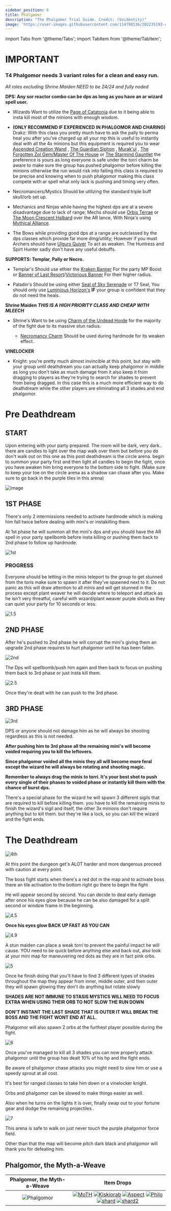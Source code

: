 ```yaml
---
sidebar_position: 6
title: Phalgomor
description: "The Phalgomor Trial Guide. Credit: (Voidentity)"
image: 'https://user-images.githubusercontent.com/114798136/202235193-49fa2c89-e88b-45f4-9f40-91567ef96322.png'
---
```


import Tabs from '@theme/Tabs';
import TabItem from '@theme/TabItem';

<Tabs>
  <TabItem value="Imporant Role Information" label="Important Role Information" default>

# IMPORTANT
### T4 Phalgomor needs 3 variant roles for a clean and easy run.
    
*All roles excluding Shrine Maiden NEED to be 24/24 and fully noded*

**DPS: Any sor reactor combo can be dps as long as you have an ar wizard spell user.**
    
 - Wizards Want to utilize the [Page of Catatonia](https://wiki.valorserver.com/docs/items/abilities/spells/ar/page_of_catatonia.md) due to it being able to insta kill most of the minions with enough wisdom.
 
 - **(ONLY RECOMMEND IF EXPERIENCED IN PHALGOMOR AND CHARING)** Drakz: With this class you pretty much have to ask the pally to perma heal you after you've charged up all your mp this is useful to instantly deal with all the 4x minions but this equipment is required you to wear [Ascended Creation Wand](https://wiki.valorserver.com/docs/items/weapons/wands/ut/wand_of_the_ascended_creations) , [The Guardian Siphon](https://wiki.valorserver.com/docs/items/abilities/siphons/legendary/guardian_siphon) , [Murak'ul](https://wiki.valorserver.com/docs/items/armors/robes/legendary/whispers_of_murakul) , [The Forgotten Zol Gem/Master Of The House](https://wiki.valorserver.com/docs/items/rings/legendary/master_of_the_house) or [The Starmind Gauntlet](https://wiki.valorserver.com/docs/items/rings/legendary/starmind_gauntlet) the preference is yours as long everyone is safe under the torri charm be aware to make sure the group has pushed phalgomor before killing the minions otherwise the run would risk into failing this class is required to be precise and knowing when to push phalgomor making this class compete with ar spell what only lack is pushing and timing very often.

 - Necromancers/Mystics Should be utilizing the standard triple buff skull/orb set up. 
    
 - Mechanics and Ninjas while having the highest dps are at a severe disadvantage due to lack of range; Mechs should use [Orbis Terrae](https://wiki.valorserver.com/docs/items/weapons/lances/legendary/orbis_terrae) or [The Moon Crescent Halbard](https://wiki.valorserver.com/docs/items/weapons/lances/legendary/moon_crescent_halberd) over the AR lance, With Ninja's using [Mythical Alliance](https://wiki.valorserver.com/docs/items/weapons/weapons/katanas/legendary/katana_of_mythical_alliance).
    
 - The Bows while providing good dps at a range are outclassed by the dps classes which provide far more dmg/utility; However if you must Archers should have [Ulgurs Quiver](https://wiki.valorserver.com/docs/items/abilities/quivers/fabled/ulgurs_spectral_quiver) To act as weaken. The Huntress and Spirt Hunter sadly don't have any useful debuffs. 

**SUPPORTS: Templar, Pally or Necro.**
    
 - Templar's Should use ethier the [Kraken Banner](https://wiki.valorserver.com/docs/items/abilities/banners/ut/banner_of_the_furious_kraken) For the party MP Boost or [Banner of Last Resort](https://wiki.valorserver.com/docs/items/abilities/banners/legendary/banner_of_last_resort)/[Victorious Banner](https://wiki.valorserver.com/docs/items/abilities/banners/ut/victorious_banner) For their higher radius.
 
 - Paladin's Should be using either [Seal of Sky Serenade](https://wiki.valorserver.com/docs/items/abilities/seals/ut/seal_of_sky_serenade) or T7 Seal, You should only use [Luminious Horizon's](https://wiki.valorserver.com/docs/items/abilities/seals/legendary/luminious_horizon) **IF** your group is confident that they do not need the heals.

**Shrine Maiden** ***THIS IS A HIGH PRIORITY CLASS AND CHEAP WITH MLEECH***
    
 - Shrine's Want to be using [Charm of the Undead Horde](https://wiki.valorserver.com/docs/items/abilities/charms/legendary/charm_of_the_undead_horde.md) for the majority of the fight due to its massive stun radius.
    
    - [Necromancy Charm](https://wiki.valorserver.com ) Should be used during hardmode for its weaken effect.

**VINELOCKER**

 - Knight: you're pretty much almost invincible at this point, but stay with your group until deathdream you can actually keep phalgomor in middle as long you don't take as much damage from it also keep it from dragging to players as they're trying to search for shades to prevent from being dragged. In this case this is a much more efficient way to do deathdream while the other players are eliminating all 3 shades and end phalgomor.


</TabItem> 
<TabItem value="Pre Deathdream" label="Pre Deathdream">

# Pre Deathdream
  
## START
Upon entering with your party prepared. The room will be dark, very dark.. there are candles to light over the map walk over them but before you do don't walk out on this one as this post deathdream is the circle arena. begin to summon your party first and then light all candles to begin the fight, once you have awaken him bring everyone to the bottom side to fight. (Make sure to keep your toe on the circle arena as a shadow can chase after you. Make sure to go back in the purple tiles in this arena)

![image](https://user-images.githubusercontent.com/114798136/197919721-d13d142f-06de-48a6-8f16-079106c39f58.png)
## 1ST PHASE
There's only 2 intermissions needed to activate hardmode which is making him fall twice before dealing with mini's or instakilling them.

At 1st phase he will summon all the mini's dps and you should have the AR spell in your party spellbomb before insta killing or pushing them back to 2nd phase to follow up hardmode.

![1st](https://user-images.githubusercontent.com/114798136/196879843-8fc9ef16-6dfc-4e30-bd9e-3c93154adfd5.png)


### PROGRESS
Everyone should be letting in the minis teleport to the group to get stunned from the toris make sure to spawn it after they've spawned next to it. Do not panic as this will draw attention to all minis and will get stunned in the process except plant weaver he will decide where to teleport and attack as he isn't very threatful, careful with wizard/plant weaver purple shots as they can quiet your party for 10 seconds or less.

![1.5](https://user-images.githubusercontent.com/114798136/196879944-2d37aafb-e0ba-422d-8058-efa3497a5d29.png)


## 2ND PHASE
After he's pushed to 2nd phase he will corrupt the mini's giving them an upgrade 2nd phase requires to hurt phalgomor until he has been fallen.

![2nd](https://user-images.githubusercontent.com/114798136/196880003-6cfa1aaf-7144-47c9-a0fc-30b131795e4a.png)


The Dps will spellbomb/push him again and then back to focus on pushing them back to 3rd phase or just insta kill them.

![2.5](https://user-images.githubusercontent.com/114798136/196880055-81a57359-b810-4b10-9085-c51dd877a8f0.png)


Once they're dealt with he can push to the 3rd phase.



## 3RD PHASE

![3rd](https://user-images.githubusercontent.com/114798136/196880129-c32bd7b1-4db4-42cd-82d3-4ad7d885aa2d.png)


DPS or anyone should not damage him as he will always be shooting regardless as this is not needed.

**After pushing him to 3rd phase all the remaining mini's will become voided requiring you to kill the leftovers.**

**Since phalgomor voided all the minis they all will become more feral except the wizard he will always be rotating and shooting magic.**

**Remember to always drag the minis to torri. It's your best shot to push every single of their phases to voided phase or instantly kill them with the chance of burst dps.**

There's a special phase for the wizard he will spawn 3 different sigils that are required to kill before killing them. you have to kill the remaining minis to finish the wizard's sigil and itself, the other 3x minions don't require anything but to kill them. 
but they're like a lock, so you can kill the wizard and the fight ends.

  </TabItem>
  <TabItem value="The Deathdream" label="The Deathdream">

 # The Deathdream

![4th](https://user-images.githubusercontent.com/114798136/196880214-d35e94bb-12ed-4a90-9075-d5939a94d755.png)
 
At this point the dungeon get's ALOT harder and more dangerous proceed with caution at every point.

The boss fight starts when there's a red dot in the map and to activate boss there an tile activation to the bottom right go there to begin the fight

He will appear second by second. You can decide to deal early damage after once his eyes glow because he can be also damaged for a split second or window frame in the beginning.

![4.5](https://user-images.githubusercontent.com/114798136/196880325-88c63af2-d62e-4acb-bfb3-022a9f8b3989.png)

**Once his eyes glow BACK UP FAST AS YOU CAN**

![4.9](https://user-images.githubusercontent.com/114798136/196880354-b2a5a627-f17e-48c4-ba7a-1f198f5556f2.png)


A stun maiden can place a weak torri to prevent the painful impact he will cause.
YOU need to be quick before anything else and back out, also look at your mini map for maneuvering red dots as they are in fact pink orbs.  

![5](https://user-images.githubusercontent.com/114798136/196880404-ccccd205-5c88-49ce-8ad9-fc1fc36ddb3f.png)

Once he finish doing that you'll have to find 3 different types of shades throughout the map
they appear from inner, middle outer, and then outer they will spawn glowing they don't do anything but rotate slowly 
    
**SHADES ARE NOT IMMUNE TO STASIS MYSTICS WILL NEED TO FOCUS EXTRA WHEN USING THEIR ORB TO NOT SLOW THE RUN DOWN**

**DON'T INSTANT THE LAST SHADE THAT IS OUTER IT WILL BREAK THE BOSS AND THE FIGHT WONT END AT ALL.**

Phalgomor will also spawn 2 orbs at the furthest player possible during the fight.

![6](https://user-images.githubusercontent.com/114798136/196880455-43dc5403-e633-4650-9282-54726a1c8f31.png)

Once you've managed to kill all 3 shades you can now properly attack phalgomor until the group has dealt 10% of his hp and the fight ends.

Be aware of phalgomor chase attacks you might need to slow him or use a speedy sprout at all cost.

It's best for ranged classes to take him down or a vinelocker knight.

Orbs and phalgomor can be slowed to make things easier as well.

Also when he turns on the lights it is over, finally swap out to your fortune gear and dodge the remaining projectiles .


![7](https://user-images.githubusercontent.com/114798136/196880506-868e0ef7-5e9a-4c49-a8fc-a4ac5919a361.png)

This arena is safe to walk on just never touch the purple phalgomor force field.

Other than that the map will become pitch dark black and phalgomor will thank you for defeating him.

</TabItem>
<TabItem value="Item Drops" label="Item Drops">

## Phalgomor, the Myth-a-Weave

Phalgomor, the Myth-a-Weave   |  Item Drops
:-------------------------:|:-------------------------:
![Phalgomor](https://user-images.githubusercontent.com/114798136/202235193-49fa2c89-e88b-45f4-9f40-91567ef96322.png) | [![MoTH](https://vwiki.valorserver.com/api/item/picture/master%20of%20the%20house)](https://wiki.valorserver.com/docs/items/rings/legendary/master_of_the_house) [![Kiskiorab](https://vwiki.valorserver.com/api/item/picture/kiskorab)](https://wiki.valorserver.com/docs/items/armors/robes/legendary/kiskiorab) [![Aspect](https://vwiki.valorserver.com/api/item/picture/aspect%20of%20phalgomor)](https://wiki.valorserver.com/docs/items/misc/aspects/) [![Philo](https://vwiki.valorserver.com/api/item/picture/philosopher%20stone)](https://wiki.valorserver.com/docs//items/misc/philosophers_stone/) [![shard](https://vwiki.valorserver.com/api/item/picture/shard%20of%20cosmic%20collapse)](https://wiki.valorserver.com/docs//items/misc/shards/) [![shard2](https://vwiki.valorserver.com/api/item/picture/shard%20of%20the%20grand%20challenge)](https://wiki.valorserver.com/docs//items/misc/shards/)
  
</TabItem>
</Tabs>

